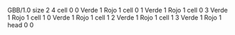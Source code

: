 <gs-board> GBB/1.0
size 2 4
cell 0 0 Verde 1 Rojo 1
cell 0 1 Verde 1 Rojo 1
cell 0 3 Verde 1 Rojo 1
cell 1 0 Verde 1 Rojo 1
cell 1 2 Verde 1 Rojo 1
cell 1 3 Verde 1 Rojo 1
head 0 0
 </gs-board>